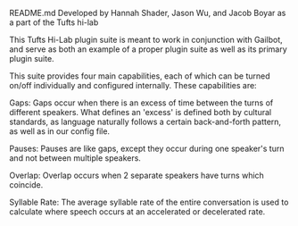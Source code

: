 README.md
Developed by Hannah Shader, Jason Wu, and Jacob Boyar
as a part of the Tufts hi-lab

This Tufts Hi-Lab plugin suite is meant to work in conjunction with Gailbot,
and serve as both an example of a proper plugin suite as well as its primary
plugin suite.

This suite provides four main capabilities, each of which can be turned on/off
individually and configured internally. These capabilities are:

Gaps: Gaps occur when there is an excess of time between the turns of different
speakers. What defines an 'excess' is defined both by cultural standards, as
language naturally follows a certain back-and-forth pattern, as well as in our
config file.

Pauses: Pauses are like gaps, except they occur during one speaker's turn and
not between multiple speakers. 

Overlap: Overlap occurs when 2 separate speakers have turns which coincide.

Syllable Rate: The average syllable rate of the entire conversation is used to
calculate where speech occurs at an accelerated or decelerated rate.